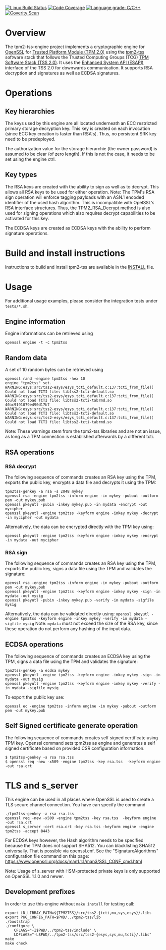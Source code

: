 [![Linux Build Status](https://travis-ci.org/tpm2-software/tpm2-tss-engine.svg?branch=master)](https://travis-ci.org/tpm2-software/tpm2-tss-engine)
[![Code Coverage](https://codecov.io/gh/tpm2-software/tpm2-tss-engine/branch/master/graph/badge.svg)](https://codecov.io/gh/tpm2-software/tpm2-tss-engine)
[![Language grade: C/C++](https://img.shields.io/lgtm/grade/cpp/g/tpm2-software/tpm2-tss-engine.svg?logo=lgtm&logoWidth=18)](https://lgtm.com/projects/g/tpm2-software/tpm2-tss-engine/context:cpp)
[![Coverity Scan](https://img.shields.io/coverity/scan/22247.svg)](https://scan.coverity.com/projects/tpm2-tss-engine)


# Overview
The tpm2-tss-engine project implements a cryptographic engine for
[OpenSSL](https://www.openssl.org) for
[Trusted Platform Module (TPM 2.0)](https://trustedcomputinggroup.org/work-groups/trusted-platform-module/)
using the [tpm2-tss](https://www.github.org/tpm2-software/tpm2-tss) software
stack that follows the Trusted Computing Groups (TCG) 
[TPM Software Stack (TSS 2.0)](https://trustedcomputinggroup.org/work-groups/software-stack/).
It uses the 
[Enhanced System API (ESAPI)](https://trustedcomputinggroup.org/wp-content/uploads/TSS_ESAPI_Version-0.9_Revision-04_reviewEND030918.pdf)
interface of the TSS 2.0 for downwards communication. It supports RSA decryption
and signatures as well as ECDSA signatures.

# Operations

## Key hierarchies
The keys used by this engine are all located underneath an ECC restricted
primary storage decryption key. This key is created on each invocation (since
ECC key creation is faster than RSA's). Thus, no persistent SRK key need to be
predeployed.

The authorization value for the storage hierarchie (the owner password) is
assumed to be clear (of zero length). If this is not the case, it needs to be
set using the engine ctrl.

## Key types
The RSA keys are created with the ability to sign as well as to decrypt.
This allows all RSA keys to be used for either operation.
Note: The TPM's RSA sign operation will enforce tagging payloads with an ASN.1
encoded identifier of the used hash algorithm. This is incompatible with
OpelSSL's RSA interface structures. Thus, the TPM2_RSA_Decrypt method is also
used for signing operations which also requires decrypt capabilities to be
activated for this key.

The ECDSA keys are created as ECDSA keys with the ability to perform signature
operations.

# Build and install instructions
Instructions to build and install tpm2-tss are available in the
[INSTALL](INSTALL.md) file.

# Usage

For additional usage examples, please consider the integration tests under
`tests/*.sh`.

## Engine information
Engine informations can be retrieved using
```
openssl engine -t -c tpm2tss
```

## Random data
A set of 10 random bytes can be retrieved using
```
openssl rand -engine tpm2tss -hex 10
engine "tpm2tss" set.
WARNING:esys:src/tss2-esys/esys_tcti_default.c:137:tcti_from_file() Could not load TCTI file: libtss2-tcti-default.so
WARNING:esys:src/tss2-esys/esys_tcti_default.c:137:tcti_from_file() Could not load TCTI file: libtss2-tcti-tabrmd.so
40ac9191079e490d17b7
WARNING:esys:src/tss2-esys/esys_tcti_default.c:137:tcti_from_file() Could not load TCTI file: libtss2-tcti-default.so
WARNING:esys:src/tss2-esys/esys_tcti_default.c:137:tcti_from_file() Could not load TCTI file: libtss2-tcti-tabrmd.so
```
Note: These warnings stem from the tpm2-tss libraries and are not an issue, as
long as a TPM connection is established afterwards by a different tcti.

## RSA operations

### RSA decrypt
The following sequence of commands creates an RSA key using the TPM, exports the
public key, encrypts a data file and decrypts it using the TPM:
```
tpm2tss-genkey -a rsa -s 2048 mykey
openssl rsa -engine tpm2tss -inform engine -in mykey -pubout -outform pem -out mykey.pub
openssl pkeyutl -pubin -inkey mykey.pub -in mydata -encrypt -out mycipher
openssl pkeyutl -engine tpm2tss -keyform engine -inkey mykey -decrypt -in mycipher -out mydata
```
Alternatively, the data can be encrypted directly with the TPM key using:
```
openssl pkeyutl -engine tpm2tss -keyform engine -inkey mykey -encrypt -in mydata -out mycipher
```

### RSA sign
The following sequence of commands creates an RSA key using the TPM, exports the
public key, signs a data file using the TPM and validates the signature:
```
openssl rsa -engine tpm2tss -inform engine -in mykey -pubout -outform pem -out mykey.pub
openssl pkeyutl -engine tpm2tss -keyform engine -inkey mykey -sign -in mydata -out mysig
openssl pkeyutl -pubin -inkey mykey.pub -verify -in mydata -sigfile mysig
```
Alternatively, the data can be validated directly using:
`openssl pkeyutl -engine tpm2tss -keyform engine -inkey mykey -verify -in mydata -sigfile mysig`
Note: `mydata` must not exceed the size of the RSA key, since these operation
do not perform any hashing of the input data.

## ECDSA operations
The following sequence of commands creates an ECDSA key using the TPM, signs
a data file using the TPM and validates the signature:
```
tpm2tss-genkey -a ecdsa mykey
openssl pkeyutl -engine tpm2tss -keyform engine -inkey mykey -sign -in mydata -out mysig
openssl pkeyutl -engine tpm2tss -keyform engine -inkey mykey -verify -in mydata -sigfile mysig
```

To export the public key use:

```
openssl ec -engine tpm2tss -inform engine -in mykey -pubout -outform pem -out mykey.pub
```

## Self Signed certificate generate operation 
The following sequence of commands creates self signed certificate using TPM
key. Openssl command sets tpm2tss as engine and generates a self signed
certificate based on provided CSR configuration information.
```
$ tpm2tss-genkey -a rsa rsa.tss
$ openssl req -new -x509 -engine tpm2tss -key rsa.tss  -keyform engine -out rsa.crt
```

# TLS and s_server
This engine can be used in all places where OpenSSL is used to create a TLS
secure channel connection. You have can specify the command
```
./tpm2tss-genkey -a rsa rsa.tss
openssl req -new -x509 -engine tpm2tss -key rsa.tss  -keyform engine  -out rsa.crt
openssl s_server -cert rsa.crt -key rsa.tss -keyform engine -engine tpm2tss -accept 8443
```

For ECDSA keys however, the Hash algorithm needs to be specified because the TPM
does not support SHA512. You can blacklisting SHA512 universally. That is
possible via openssl.cnf. See the "SignatureAlgorithms" configuration file
command on this page:
https://www.openssl.org/docs/man1.1.1/man3/SSL_CONF_cmd.html

Note: Usage of s_server with HSM-protected private keys is only supported on
OpenSSL 1.1.0 and newer.

## Development prefixes
In order to use this engine without `make install` for testing call:
```
export LD_LIBRAY_PATH=${TPM2TSS}/src/tss2-{tcti,mu,sys,esys}/.libs
export PKG_CONFIG_PATH=$PWD/../tpm2-tss/lib
./bootstrap
./configure \
    CFLAGS="-I$PWD/../tpm2-tss/include" \
    LDFLAGS="-L$PWD/../tpm2-tss/src/tss2-{esys,sys,mu,tcti}/.libs"
make
make check
```
